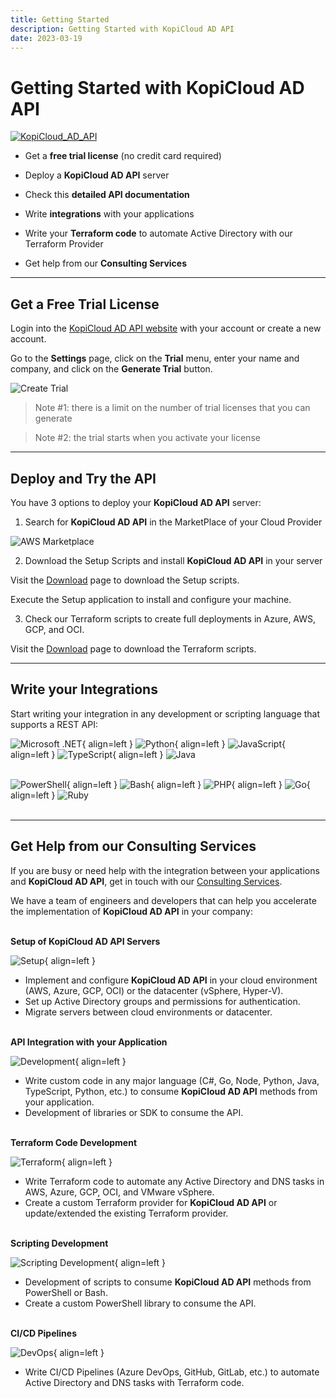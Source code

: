 ```yaml
---
title: Getting Started
description: Getting Started with KopiCloud AD API
date: 2023-03-19
---
```


# Getting Started with KopiCloud AD API
[![KopiCloud_AD_API](https://img.shields.io/badge/kopiCloud_ad-v1.0+-blueviolet.svg)](https://www.kopicloud-ad-api.com)

- Get a **free trial license** (no credit card required)

- Deploy a **KopiCloud AD API** server

- Check this **detailed API documentation**

- Write **integrations** with your applications
            
- Write your **Terraform code** to automate Active Directory with our Terraform Provider

- Get help from our **Consulting Services**


----

## Get a Free Trial License

Login into the [KopiCloud AD API website](https://www.kopicloud-ad-api.com) with your account or create a new account.

Go to the **Settings** page, click on the **Trial** menu, enter your name and company, and click on the **Generate Trial** button.

![Create Trial](https://help.kopicloud-ad-api.com/assets/docs/generate_trial_license.png)

> Note #1: there is a limit on the number of trial licenses that you can generate

> Note #2: the trial starts when you activate your license

----

## Deploy and Try the API

You have 3 options to deploy your **KopiCloud AD API** server:

1) Search for **KopiCloud AD API** in the MarketPlace of your Cloud Provider

![AWS Marketplace](https://help.kopicloud-ad-api.com/assets/aws-marketplace/kopicloud-aws-marketplace.png)

2) Download the Setup Scripts and install **KopiCloud AD API** in your server

Visit the [Download](https://www.kopicloud-ad-api.com/download) page to download the Setup scripts.

Execute the Setup application to install and configure your machine.

3) Check our Terraform scripts to create full deployments in Azure, AWS, GCP, and OCI.

Visit the [Download](https://www.kopicloud-ad-api.com/download) page to download the Terraform scripts.

----

## Write your Integrations

Start writing your integration in any development or scripting language that supports a REST API:

![Microsoft .NET](https://www.kopicloud-ad-api.com/images/development/dotnet.png){ align=left }
![Python](https://www.kopicloud-ad-api.com/images/development/python.png){ align=left }
![JavaScript](https://www.kopicloud-ad-api.com/images/development/javascript.png){ align=left }
![TypeScript](https://www.kopicloud-ad-api.com/images/development/typescript.png){ align=left }
![Java](https://www.kopicloud-ad-api.com/images/development/java.png)
<br /><br />

![PowerShell](https://www.kopicloud-ad-api.com/images/development/powershell.png){ align=left }
![Bash](https://www.kopicloud-ad-api.com/images/development/bash.png){ align=left }
![PHP](https://www.kopicloud-ad-api.com/images/development/php.png){ align=left }
![Go](https://www.kopicloud-ad-api.com/images/development/golang.png){ align=left }
![Ruby](https://www.kopicloud-ad-api.com/images/development/ruby.png)
<br /><br />


----

## Get Help from our Consulting Services

If you are busy or need help with the integration between your applications and **KopiCloud AD API**, get in touch with our [Consulting Services](https://www.kopicloud-ad-api.com/consulting).

 We have a team of engineers and developers that can help you accelerate the implementation of **KopiCloud AD API** in your company:
<br /><br />

**Setup of KopiCloud AD API Servers**
    
![Setup](https://www.kopicloud-ad-api.com/images/consulting/server.png){ align=left }

- Implement and configure **KopiCloud AD API** in your cloud environment (AWS, Azure, GCP, OCI) or the datacenter (vSphere, Hyper-V).
- Set up Active Directory groups and permissions for authentication.
- Migrate servers between cloud environments or datacenter.
<br /><br />

**API Integration with your Application**

![Development](https://www.kopicloud-ad-api.com/images/consulting/development.png){ align=left }

- Write custom code in any major language (C#, Go, Node, Python, Java, TypeScript, Python, etc.) to consume **KopiCloud AD API** methods from your application.
- Development of libraries or SDK to consume the API.
<br /><br />

**Terraform Code Development**

![Terraform](https://www.kopicloud-ad-api.com/images/consulting/terraform.png){ align=left }

- Write Terraform code to automate any Active Directory and DNS tasks in AWS, Azure, GCP, OCI, and VMware vSphere.
- Create a custom Terraform provider for **KopiCloud AD API** or update/extended the existing Terraform provider.
<br /><br />

**Scripting Development**

![Scripting Development](https://www.kopicloud-ad-api.com/images/consulting/command.png){ align=left }

- Development of scripts to consume **KopiCloud AD API** methods from PowerShell or Bash.
- Create a custom PowerShell library to consume the API.
<br /><br />

**CI/CD Pipelines**

![DevOps](https://www.kopicloud-ad-api.com/images/consulting/devops.png){ align=left }

- Write CI/CD Pipelines (Azure DevOps, GitHub, GitLab, etc.) to automate Active Directory and DNS tasks with Terraform code.

<br /><br /><br />
